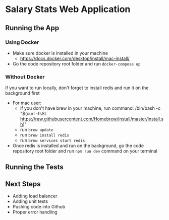 # Salary Stats Web Application

## Running the App

### Using Docker

- Make sure docker is installed in your machine
  - https://docs.docker.com/desktop/install/mac-install/
- Go the code repository root folder and run `docker-compose up`

### Without Docker

if you want to run locally, don't forget to install redis and run it on the background first

- For mac user:
  - if you don't have brew in your machine, run command: /bin/bash -c "$(curl -fsSL https://raw.githubusercontent.com/Homebrew/install/master/install.sh)"
  - run `brew update`
  - run `brew install redis`
  - run `brew services start redis`
- Once redis is installed and run on the background, go the code repository root folder and run `npm run dev` command on your terminal

## Running the Tests

## Next Steps

- Adding load balancer
- Adding unit tests
- Pushing code into Github
- Proper error handling
